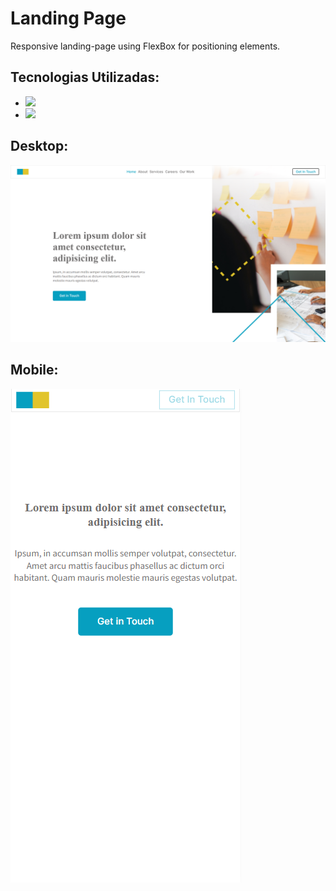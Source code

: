 # Landing Page
Responsive landing-page using FlexBox for positioning elements.

<h2>Tecnologias Utilizadas:</h2>
<ul>
<li><img src="https://img.shields.io/badge/HTML5-E34F26?style=for-the-badge&logo=html5&logoColor=white" width="70px" /></li>
<li><img src="https://img.shields.io/badge/CSS3-1572B6?style=for-the-badge&logo=css3&logoColor=white" width="70px" /></li>
</ul>
<h2>Desktop:</h2>
<img src="https://github.com/AndersonDinizDev/Landing-Page-1/blob/master/img/desktop.png?raw=true" />
<h2>Mobile:</h2>
<img src="https://github.com/AndersonDinizDev/Landing-Page-1/blob/master/img/mobile.png?raw=true" />
